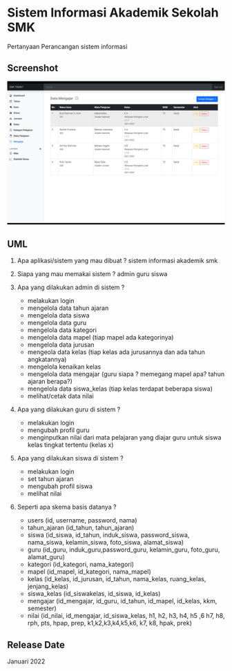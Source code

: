 # Sistem Informasi Akademik Sekolah SMK

Pertanyaan Perancangan sistem informasi

## Screenshot

![Desktop Preview](assets/screenshot.jpeg)

## UML

1. Apa aplikasi/sistem yang mau dibuat ?
   sistem informasi akademik smk

2. Siapa yang mau memakai sistem ?
   admin
   guru
   siswa

3. Apa yang dilakukan admin di sistem ?

   - melakukan login
   - mengelola data tahun ajaran
   - mengelola data siswa
   - mengelola data guru
   - mengelola data kategori
   - mengelola data mapel (tiap mapel ada kategorinya)
   - mengelola data jurusan
   - mengeola data kelas (tiap kelas ada jurusannya dan ada tahun angkatannya)
   - mengelola kenaikan kelas
   - mengelola data mengajar (guru siapa ? memegang mapel apa? tahun ajaran berapa?)
   - mengelola data siswa_kelas (tiap kelas terdapat beberapa siswa)
   - melihat/cetak data nilai

4. Apa yang dilakukan guru di sistem ?

   - melakukan login
   - mengubah profil guru
   - menginputkan nilai dari mata pelajaran yang diajar guru untuk siswa kelas tingkat tertentu (kelas x)

5. Apa yang dilakukan siswa di sistem ?

   - melakukan login
   - set tahun ajaran
   - mengubah profil siswa
   - melihat nilai

6. Seperti apa skema basis datanya ?
   - users (id, username, password, nama)
   - tahun_ajaran (id_tahun, tahun_ajaran)
   - siswa (id_siswa, id_tahun, induk_siswa, password_siswa, nama_siswa, kelamin_siswa, foto_siswa, alamat_siswa)
   - guru (id_guru, induk_guru,password_guru, kelamin_guru, foto_guru, alamat_guru)
   - kategori (id_kategori, nama_kategori)
   - mapel (id_mapel, id_kategori, nama_mapel)
   - kelas (id_kelas, id_jurusan, id_tahun, nama_kelas, ruang_kelas, jenjang_kelas)
   - siswa_kelas (id_siswakelas, id_siswa, id_kelas)
   - mengajar (id_mengajar, id_guru, id_tahun, id_mapel, id_kelas, kkm, semester)
   - nilai (id_nilai, id_mengajar, id_siswa_kelas, h1, h2, h3, h4, h5 ,6 h7, h8, rph, pts, hpap, prep, k1,k2,k3,k4,k5,k6, k7, k8, hpak, prek)

## Release Date

Januari 2022
